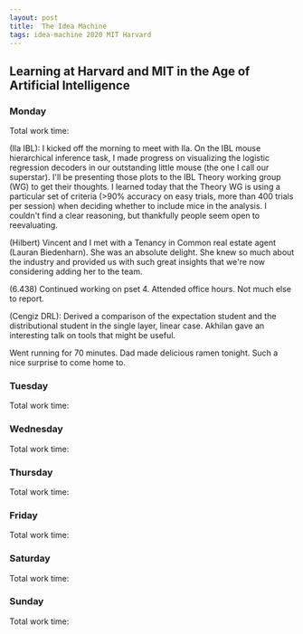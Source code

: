 ```yaml
---
layout: post
title:  The Idea Machine 
tags: idea-machine 2020 MIT Harvard
---
```


## Learning at Harvard and MIT in the Age of Artificial Intelligence

### Monday

Total work time: 

(Ila IBL): I kicked off the morning to meet with Ila. On the IBL mouse hierarchical inference task,
I made progress on visualizing the logistic regression decoders in our outstanding 
little mouse (the one I call our superstar). I'll be presenting those plots to the 
IBL Theory working group (WG) to get their thoughts. I learned today that the Theory WG
is using a particular set of criteria (>90% accuracy on easy trials, more than 400 trials
per session) when deciding whether to include mice in the analysis. I couldn't find a clear
reasoning, but thankfully people seem open to reevaluating.

(Hilbert) Vincent and I met with a Tenancy in Common real estate agent (Lauran Biedenharn).
She was an absolute delight. She knew so much about the industry and provided us with such
great insights that we're now considering adding her to the team.

(6.438) Continued working on pset 4. Attended office hours. Not much else to report.

(Cengiz DRL): Derived a comparison of the expectation student and the distributional 
student in the single layer, linear case. Akhilan gave an interesting talk on tools
that might be useful.

Went running for 70 minutes. Dad made delicious ramen tonight. Such a nice surprise
to come home to.

### Tuesday

Total work time: 

### Wednesday

Total work time: 

### Thursday

Total work time: 

### Friday

Total work time: 

### Saturday

Total work time: 

### Sunday

Total work time: 
